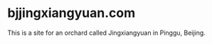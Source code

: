 bjjingxiangyuan.com
===================

This is a site for an orchard called Jingxiangyuan in Pinggu, Beijing.